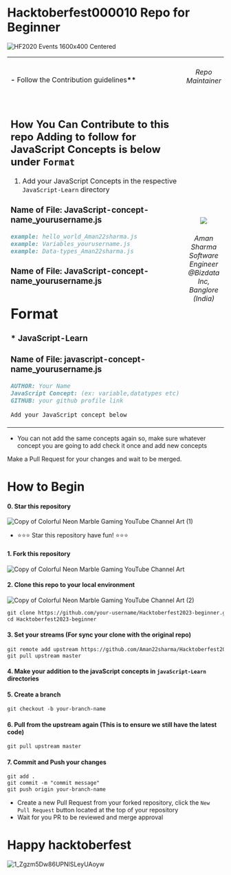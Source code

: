 # Hacktoberfest000010 Repo for Beginner

![HF2020 Events 1600x400 Centered](https://github.com/Aman22sharma/hacktoberfest2023_Beginners/assets/40789486/0aeb44c0-a093-4c99-9d6c-eb56d71019d9)

<table>
  <tr>
  <td>
<strong>-</strong> Follow the Contribution guidelines<strong>**</strong>
</td>
<td>
<h6 align="center">Repo Maintainer</h6>
 </td>
</tr>
<tr>
  <td>

## How You Can Contribute to this repo Adding to follow for JavaScript Concepts is below under `Format`

1. Add your JavaScript Concepts in the respective `JavaScript-Learn` directory

### Name of File: JavaScript-concept-name_yourusername.js

```markdown
example: hello_world_Aman22sharma.js
example: Variables_yourusername.js
example: Data-types_Aman22sharma.js
```

### Name of File: JavaScript-concept-name_yourusername.js

# Format

### * JavaScript-Learn

### Name of File: javascript-concept-name_yourusername.js

```markdown
AUTHOR: Your Name
JavaScript Concept: (ex: variable,datatypes etc)
GITHUB: your github profile link

Add your JavaScript concept below
```

  </td>
  <td>
     <p align="center"><img align="center" src="https://github.com/Aman22sharma/Hacktoberfest2021_beginner/assets/40789486/14e3e929-02b1-4a8e-8d11-db9d51b29175"/></p>
     <h6 align="center">Aman Sharma<br>Software Engineer<br>@Bizdata Inc, Banglore (India)</h6>
  </td>
</tr>
</table>

- You can not add the same concepts again so, make sure whatever concept you are going to add check it once and add new concepts

Make a Pull Request for your changes and wait to be merged.

# How to Begin

#### 0. Star this repository

![Copy of Colorful Neon Marble Gaming YouTube Channel Art (1)](https://github.com/Aman22sharma/hacktoberfest2023_Beginners/assets/40789486/e45bce50-6237-47e7-b65d-8efe85c0a9d5)

- :star::star::star: Star this repository have fun! :star::star::star:

#### 1. Fork this repository

![Copy of Colorful Neon Marble Gaming YouTube Channel Art](https://github.com/Aman22sharma/hacktoberfest2023_Beginners/assets/40789486/ade18fca-935f-41b5-8db3-bd915878a427)

#### 2. Clone this repo to your local environment

![Copy of Colorful Neon Marble Gaming YouTube Channel Art (2)](https://github.com/Aman22sharma/hacktoberfest2023_Beginners/assets/40789486/7a7f9f4e-b811-4c28-9a9c-7b0628dabadc)

```markdown
git clone https://github.com/your-username/Hacktoberfest2023-beginner.git
cd Hacktoberfest2023-beginner
```

#### 3. Set your streams (For sync your clone with the original repo)

```markdown
git remote add upstream https://github.com/Aman22sharma/Hacktoberfest2023_beginner.git
git pull upstream master
```

#### 4. Make your addition to the javaScript concepts in `javaScript-Learn` directories

#### 5. Create a branch

```markdown
git checkout -b your-branch-name
```

#### 6. Pull from the upstream again (This is to ensure we still have the latest code)

```markdown
git pull upstream master
```

#### 7. Commit and Push your changes

```markdown
git add .
git commit -m "commit message"
git push origin your-branch-name
```

- Create a new Pull Request from your forked repository, click the `New Pull Request` button located at the top of your repository
- Wait for you PR to be reviewed and merge approval


# Happy hacktoberfest

<!-- ![1_Zgzm5Dw86UPNlSLeyUAoyw](https://user-images.githubusercontent.com/40789486/94897225-cfac6580-04ac-11eb-9e58-79d821976848.gif) -->

![1_Zgzm5Dw86UPNlSLeyUAoyw](https://github.com/Aman22sharma/Hacktoberfest2023-beginner/assets/40789486/e1c1f4e8-8671-4d6c-9974-24f658b513d3)
